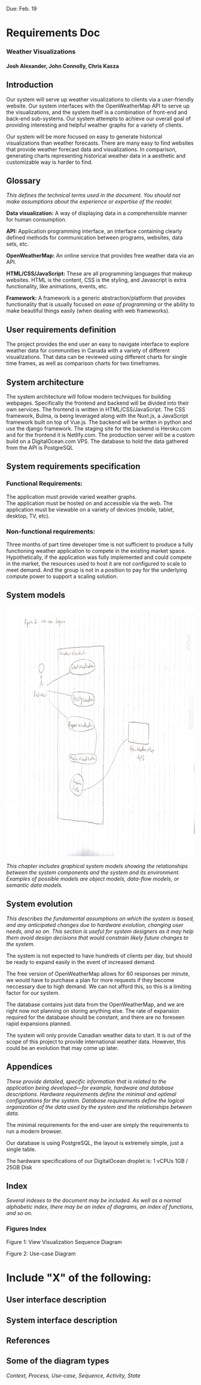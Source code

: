 Due: Feb. 19
# Requirements Doc
### Weather Visualizations
#### Josh Alexander, John Connolly, Chris Kasza

## Introduction
Our system will serve up weather visualizations to clients via a user-friendly website. Our system interfaces with the OpenWeatherMap API to serve up the visualizations, and the system itself is a combination of front-end and back-end sub-systems. Our system attempts to achieve our overall goal of providing interesting and helpful weather graphs for a variety of clients.

Our system will be more focused on easy to generate historical visualizations than weather forecasts. There are many easy to find websites that provide weather forecast data and visualizations. In comparison, generating charts representing historical weather data in a aesthetic and customizable way is harder to find. 

## Glossary
*This defines the technical terms used in the document. You should not make assumptions about the experience or expertise of the reader.*

**Data visualization:** A way of displaying data in a comprehensible manner for human consumption.

**API:** Application programming interface, an interface containing clearly defined methods for communication between programs, websites, data sets, etc.

**OpenWeatherMap:** An online service that provides free weather data via an API.

**HTML/CSS/JavaScript:** These are all programming languages that makeup websites. HTML is the content, CSS is the styling, and Javascript is extra functionality, like animations, events, etc.

**Framework:** A framework is a generic abstraction/platform that provides functionality that is usually focused on *ease of programming* or the ability to make beautiful things easily (when dealing with web frameworks). 

## User requirements definition
The project provides the end user an easy to navigate interface to explore weather data for communities in Canada with a variety of different visualizations. That data can be reviewed using different charts for single time frames, as well as comparison charts for two timeframes.

## System architecture
The system architecture will follow modern techniques for building webpages. Specifically the frontend and backend will be divided into their own services.  The frontend is written in HTML/CSS/JavaScript. The CSS framework, Bulma, is being leveraged along with the Nuxt.js, a JavaScript framework built on top of Vue.js. The backend will be written in python and use the django framework.  The staging site for the backend is Heroku.com and for the frontend it is Netlify.com. The production server will be a custom build on a DigitalOcean.com VPS. The database to hold the data gathered from the API is PostgreSQL

## System requirements specification

### Functional Requirements:
The application must provide varied weather graphs.  
The application must be hosted on and accessible via the web. 
The application must be viewable on a variety of devices (mobile, tablet, desktop, TV, etc).

### Non-functional requirements:
Three months of part time developer time is not sufficient to produce a fully functioning weather application to compete in the existing market space.
Hypothetically, if the application was fully implemented and could compete in the market, the resources used to host it are not configured to scale to meet demand. And the group is not in a position to pay for the underlying compute power to support a scaling solution.

## System models

![dia](Pics/SEDiagram.jpg)

*This chapter includes graphical system models showing the relationships between the system components and the system and its environment. Examples of possible models are object models, data-flow models, or semantic data models.*

## System evolution
*This describes the fundamental assumptions on which the system is based, and any anticipated changes due to hardware evolution, changing user needs, and so on. This section is useful for system designers as it may help them avoid design decisions that would constrain likely future changes to the system.*

The system is not expected to have hundreds of clients per day, but should be ready to expand easily in the event of increased demand. 

The free version of OpenWeatherMap allows for 60 responses per minute, we would have to purchase a plan for more requests if they become neccessary due to high demand. We can not afford this, so this is a limiting factor for our system.

The database contains just data from the OpenWeatherMap, and we are right now not planning on storing anything else. The rate of expansion required for the database should be constant, and there are no foreseen rapid expansions planned.

The system will only provide Canadian weather data to start. It is out of the scope of this project to provide international weather data. However, this could be an evolution that may come up later.

## Appendices
*These provide detailed, specific information that is related to the application being developed—for example, hardware and database descriptions. Hardware requirements define the minimal and optimal configurations for the system. Database requirements define the logical organization of the data used by the system and the relationships between data.*


The minimal requirements for the end-user are simply the requirements to run a modern browser. 

Our database is using PostgreSQL, the layout is extremely simple, just a single table.

The hardware specifications of our DigitalOcean droplet is: 
1 vCPUs
1GB / 25GB Disk

## Index
*Several indexes to the document may be included. As well as a normal alphabetic index, there may be an index of diagrams, an index of functions, and so on.*
### Figures Index
Figure 1: View Visualization Sequence Diagram

Figure 2: Use-case Diagram

# Include "X" of the following:
## User interface description 
## System interface description 
## References 
## Some of the diagram types
*Context, Process, Use-case, Sequence, Activity, State*
